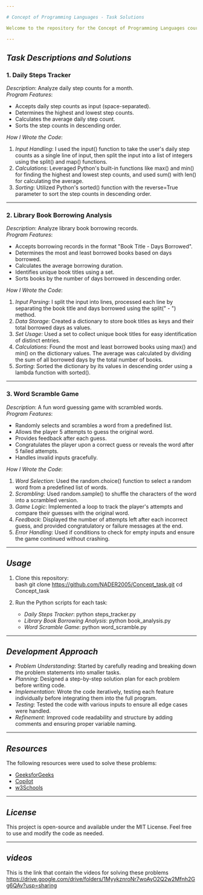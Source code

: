 ```yaml
---

# Concept of Programming Languages - Task Solutions

Welcome to the repository for the Concept of Programming Languages course assignment! This project contains solutions to three Python programming tasks designed to apply key concepts and problem-solving skills. Below, you'll find the descriptions of each task, the implemented solutions, and the resources used during development.

---
```


## *Task Descriptions and Solutions*

### 1. Daily Steps Tracker
*Description*: Analyze daily step counts for a month.  
*Program Features*:  
- Accepts daily step counts as input (space-separated).  
- Determines the highest and lowest step counts.  
- Calculates the average daily step count.  
- Sorts the step counts in descending order.  

*How I Wrote the Code*:  
1. *Input Handling*: I used the input() function to take the user's daily step counts as a single line of input, then split the input into a list of integers using the split() and map() functions.  
2. *Calculations*: Leveraged Python's built-in functions like max() and min() for finding the highest and lowest step counts, and used sum() with len() for calculating the average.  
3. *Sorting*: Utilized Python's sorted() function with the reverse=True parameter to sort the step counts in descending order.  

---

### 2. Library Book Borrowing Analysis
*Description*: Analyze library book borrowing records.  
*Program Features*:  
- Accepts borrowing records in the format "Book Title - Days Borrowed".  
- Determines the most and least borrowed books based on days borrowed.  
- Calculates the average borrowing duration.  
- Identifies unique book titles using a set.  
- Sorts books by the number of days borrowed in descending order.  

*How I Wrote the Code*:  
1. *Input Parsing*: I split the input into lines, processed each line by separating the book title and days borrowed using the split(" - ") method.  
2. *Data Storage*: Created a dictionary to store book titles as keys and their total borrowed days as values.  
3. *Set Usage*: Used a set to collect unique book titles for easy identification of distinct entries.  
4. *Calculations*: Found the most and least borrowed books using max() and min() on the dictionary values. The average was calculated by dividing the sum of all borrowed days by the total number of books.  
5. *Sorting*: Sorted the dictionary by its values in descending order using a lambda function with sorted().  

---

### 3. Word Scramble Game
*Description*: A fun word guessing game with scrambled words.  
*Program Features*:  
- Randomly selects and scrambles a word from a predefined list.  
- Allows the player 5 attempts to guess the original word.  
- Provides feedback after each guess.  
- Congratulates the player upon a correct guess or reveals the word after 5 failed attempts.  
- Handles invalid inputs gracefully.  

*How I Wrote the Code*:  
1. *Word Selection*: Used the random.choice() function to select a random word from a predefined list of words.  
2. *Scrambling*: Used random.sample() to shuffle the characters of the word into a scrambled version.  
3. *Game Logic*: Implemented a loop to track the player's attempts and compare their guesses with the original word.  
4. *Feedback*: Displayed the number of attempts left after each incorrect guess, and provided congratulatory or failure messages at the end.  
5. *Error Handling*: Used if conditions to check for empty inputs and ensure the game continued without crashing.  

---

## *Usage*

1. Clone this repository:  
   bash
   git clone https://github.com/NADER2005/Concept_task.git
   cd Concept_task
   

2. Run the Python scripts for each task:  
   - *Daily Steps Tracker*: python steps_tracker.py  
   - *Library Book Borrowing Analysis*: python book_analysis.py  
   - *Word Scramble Game*: python word_scramble.py  

---

## *Development Approach*  

- *Problem Understanding*: Started by carefully reading and breaking down the problem statements into smaller tasks.  
- *Planning*: Designed a step-by-step solution plan for each problem before writing code.  
- *Implementation*: Wrote the code iteratively, testing each feature individually before integrating them into the full program.  
- *Testing*: Tested the code with various inputs to ensure all edge cases were handled.  
- *Refinement*: Improved code readability and structure by adding comments and ensuring proper variable naming.  

---

## *Resources*

The following resources were used to solve these problems:  
- [GeeksforGeeks](https://www.geeksforgeeks.org/)  
- [Copilot](https://copilot.github.com/)  
- [w3Schools](https://www.w3schools.com/)  

---

## *License*

This project is open-source and available under the MIT License. Feel free to use and modify the code as needed.  

---

## *videos*
This is the link that contain the videos for solving these problems
https://drive.google.com/drive/folders/1MyykznroNr7woAyO2Q2w2Mfnh2Gg6QAv?usp=sharing

